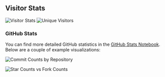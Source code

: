 ## Visitor Stats

![Visitor Stats](https://visitor-badge.laobi.icu/badge?page_id=dr-sanjay.Dr-Sanjay)
![Unique Visitors](https://visitor-badge.laobi.icu/badge?page_id=dr-sanjay.Dr-Sanjay&title=unique%20visitors)


### GitHub Stats

You can find more detailed GitHub statistics in the [GitHub Stats Notebook](notebooks/github_stats.ipynb). Below are a couple of example visualizations:

![Commit Counts by Repository](images/commit_counts.png)

![Star Counts vs Fork Counts](images/star_fork_counts.png)


